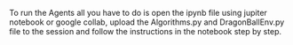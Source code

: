 To run the Agents all you have to do is open the ipynb file using jupiter notebook or google collab, upload the Algorithms.py and DragonBallEnv.py file to the session and follow the instructions in the notebook step by step.
